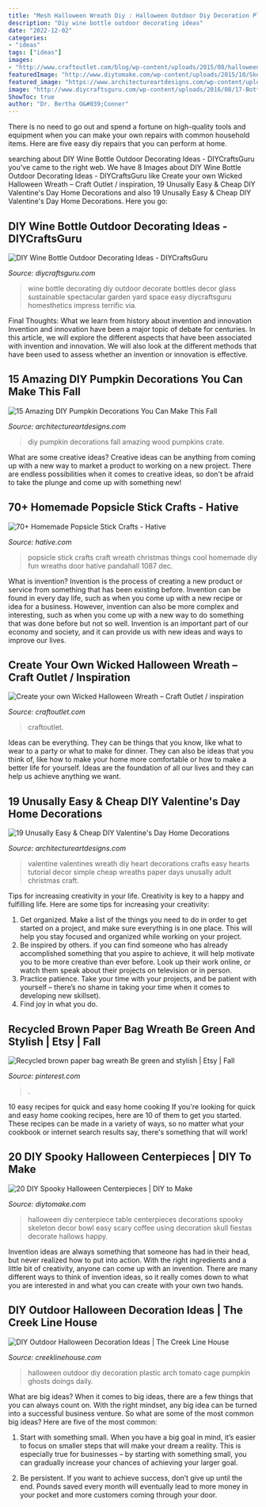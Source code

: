 ```yaml
---
title: "Mesh Halloween Wreath Diy : Halloween Outdoor Diy Decoration Plastic Arch Tomato Cage Pumpkin Ghosts Doings Daily"
description: "Diy wine bottle outdoor decorating ideas"
date: "2022-12-02"
categories:
- "ideas"
tags: ["ideas"]
images:
- "http://www.craftoutlet.com/blog/wp-content/uploads/2015/08/halloweenwreathLOGO-copy.jpg"
featuredImage: "http://www.diytomake.com/wp-content/uploads/2015/10/Skeleton-Halloween-DIY-Centerpiece.jpg"
featured_image: "https://www.architectureartdesigns.com/wp-content/uploads/2015/01/952.jpg"
image: "http://www.diycraftsguru.com/wp-content/uploads/2016/08/17-Bottle-Outdoor-Decorating-Ideas.jpg"
ShowToc: true
author: "Dr. Bertha O&#039;Conner"
---
```



There is no need to go out and spend a fortune on high-quality tools and equipment when you can make your own repairs with common household items. Here are five easy diy repairs that you can perform at home.

	

		
searching about DIY Wine Bottle Outdoor Decorating Ideas - DIYCraftsGuru you've came to the right web. We have 8 Images about DIY Wine Bottle Outdoor Decorating Ideas - DIYCraftsGuru like Create your own Wicked Halloween Wreath – Craft Outlet / inspiration, 19 Unusally Easy &amp; Cheap DIY Valentine&#039;s Day Home Decorations and also 19 Unusally Easy &amp; Cheap DIY Valentine&#039;s Day Home Decorations. Here you go:
		
    
## DIY Wine Bottle Outdoor Decorating Ideas - DIYCraftsGuru

<img loading=lazy src="http://www.diycraftsguru.com/wp-content/uploads/2016/08/17-Bottle-Outdoor-Decorating-Ideas.jpg" onerror="this.onerror=null;this.src='https://tse1.mm.bing.net/th?id=OIP.V4KSW-mGleRfZXv9r4PMEwHaLH&amp;pid=15.1';" alt="DIY Wine Bottle Outdoor Decorating Ideas - DIYCraftsGuru">

_Source: diycraftsguru.com_

>wine bottle decorating diy outdoor decorate bottles decor glass sustainable spectacular garden yard space easy diycraftsguru homesthetics impress terrific via. 

	

Final Thoughts: What we learn from history about invention and innovation
Invention and innovation have been a major topic of debate for centuries. In this article, we will explore the different aspects that have been associated with invention and innovation. We will also look at the different methods that have been used to assess whether an invention or innovation is effective.

    
## 15 Amazing DIY Pumpkin Decorations You Can Make This Fall

<img loading=lazy src="https://www.architectureartdesigns.com/wp-content/uploads/2016/10/15-Amazing-DIY-Pumpkin-Decorations-You-Can-Make-This-Fall-15.jpg" onerror="this.onerror=null;this.src='https://tse4.mm.bing.net/th?id=OIP.uZqOip5j_5ixFRJ60ZVMUQHaJ3&amp;pid=15.1';" alt="15 Amazing DIY Pumpkin Decorations You Can Make This Fall">

_Source: architectureartdesigns.com_

>diy pumpkin decorations fall amazing wood pumpkins crate. 

	

What are some creative ideas?
Creative ideas can be anything from coming up with a new way to market a product to working on a new project. There are endless possibilities when it comes to creative ideas, so don't be afraid to take the plunge and come up with something new!

    
## 70+ Homemade Popsicle Stick Crafts - Hative

<img loading=lazy src="https://hative.com/wp-content/uploads/2014/03/popsicle-stick-crafts/44-christmas-wreath-stick-craft.jpg" onerror="this.onerror=null;this.src='https://tse3.mm.bing.net/th?id=OIP.Ts2tF-vAsNVKQKnl6dfmagHaJ4&amp;pid=15.1';" alt="70+ Homemade Popsicle Stick Crafts - Hative">

_Source: hative.com_

>popsicle stick crafts craft wreath christmas things cool homemade diy fun wreaths door hative pandahall 1087 dec. 

	

What is invention?
Invention is the process of creating a new product or service from something that has been existing before. Invention can be found in every day life, such as when you come up with a new recipe or idea for a business. However, invention can also be more complex and interesting, such as when you come up with a new way to do something that was done before but not so well. Invention is an important part of our economy and society, and it can provide us with new ideas and ways to improve our lives.

    
## Create Your Own Wicked Halloween Wreath – Craft Outlet / Inspiration

<img loading=lazy src="http://www.craftoutlet.com/blog/wp-content/uploads/2015/08/halloweenwreathLOGO-copy.jpg" onerror="this.onerror=null;this.src='https://tse2.mm.bing.net/th?id=OIP.3kR3zOqpHU_UpeUCLJFPhAHaHa&amp;pid=15.1';" alt="Create your own Wicked Halloween Wreath – Craft Outlet / inspiration">

_Source: craftoutlet.com_

>craftoutlet. 

	

Ideas can be everything. They can be things that you know, like what to wear to a party or what to make for dinner. They can also be ideas that you think of, like how to make your home more comfortable or how to make a better life for yourself. Ideas are the foundation of all our lives and they can help us achieve anything we want.

    
## 19 Unusally Easy &amp; Cheap DIY Valentine&#039;s Day Home Decorations

<img loading=lazy src="https://www.architectureartdesigns.com/wp-content/uploads/2015/01/952.jpg" onerror="this.onerror=null;this.src='https://tse3.mm.bing.net/th?id=OIP.pcG4YXATPk6KQ2iBCVqAvwHaKl&amp;pid=15.1';" alt="19 Unusally Easy &amp; Cheap DIY Valentine&#039;s Day Home Decorations">

_Source: architectureartdesigns.com_

>valentine valentines wreath diy heart decorations crafts easy hearts tutorial decor simple cheap wreaths paper days unusally adult christmas craft. 

	

Tips for increasing creativity in your life.
Creativity is key to a happy and fulfilling life. Here are some tips for increasing your creativity: 
1. Get organized. Make a list of the things you need to do in order to get started on a project, and make sure everything is in one place. This will help you stay focused and organized while working on your project. 
2. Be inspired by others. if you can find someone who has already accomplished something that you aspire to achieve, it will help motivate you to be more creative than ever before. Look up their work online, or watch them speak about their projects on television or in person. 
3. Practice patience. Take your time with your projects, and be patient with yourself – there’s no shame in taking your time when it comes to developing new skillset). 
4. Find joy in what you do.

    
## Recycled Brown Paper Bag Wreath Be Green And Stylish | Etsy | Fall

<img loading=lazy src="https://i.pinimg.com/736x/e3/5e/0c/e35e0cbb7290398d4364f294222ce3b1--brown-paper-bags-cricut.jpg" onerror="this.onerror=null;this.src='https://tse2.mm.bing.net/th?id=OIP.-5DZOA9Htj_rIpoUeKHpRwHaJ4&amp;pid=15.1';" alt="Recycled brown paper bag wreath Be green and stylish | Etsy | Fall">

_Source: pinterest.com_

>. 

	

10 easy recipes for quick and easy home cooking
If you're looking for quick and easy home cooking recipes, here are 10 of them to get you started. These recipes can be made in a variety of ways, so no matter what your cookbook or internet search results say, there's something that will work!

    
## 20 DIY Spooky Halloween Centerpieces | DIY To Make

<img loading=lazy src="http://www.diytomake.com/wp-content/uploads/2015/10/Skeleton-Halloween-DIY-Centerpiece.jpg" onerror="this.onerror=null;this.src='https://tse3.mm.bing.net/th?id=OIP.u1SxOnNWrRpvxVSjw3GlfAHaLH&amp;pid=15.1';" alt="20 DIY Spooky Halloween Centerpieces | DIY to Make">

_Source: diytomake.com_

>halloween diy centerpiece table centerpieces decorations spooky skeleton decor bowl easy scary coffee using decoration skull fiestas decorate hallows happy. 

	

Invention ideas are always something that someone has had in their head, but never realized how to put into action. With the right ingredients and a little bit of creativity, anyone can come up with an invention. There are many different ways to think of invention ideas, so it really comes down to what you are interested in and what you can create with your own two hands.

    
## DIY Outdoor Halloween Decoration Ideas | The Creek Line House

<img loading=lazy src="http://www.creeklinehouse.com/wp-content/uploads/2016/09/3b9f05775a0221a5a9619ab5ddd7442b.jpg" onerror="this.onerror=null;this.src='https://tse3.mm.bing.net/th?id=OIP._dOczCGv3Egw7ULn6pYSdQHaLI&amp;pid=15.1';" alt="DIY Outdoor Halloween Decoration Ideas | The Creek Line House">

_Source: creeklinehouse.com_

>halloween outdoor diy decoration plastic arch tomato cage pumpkin ghosts doings daily. 

	

What are big ideas?
When it comes to big ideas, there are a few things that you can always count on. With the right mindset, any big idea can be turned into a successful business venture. So what are some of the most common big ideas? Here are five of the most common:
1. Start with something small. When you have a big goal in mind, it’s easier to focus on smaller steps that will make your dream a reality. This is especially true for businesses – by starting with something small, you can gradually increase your chances of achieving your larger goal.

2. Be persistent. If you want to achieve success, don’t give up until the end. Pounds saved every month will eventually lead to more money in your pocket and more customers coming through your door.

